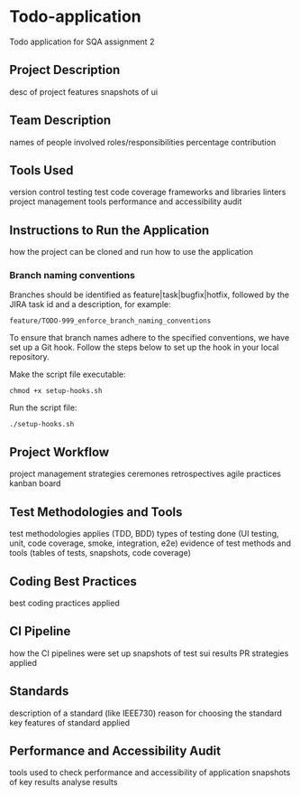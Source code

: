 # Todo-application

Todo application for SQA assignment 2

## Project Description

desc of project
features
snapshots of ui

## Team Description

names of people involved
roles/responsibilities
percentage contribution

## Tools Used

version control
testing
test code coverage
frameworks and libraries
linters
project management tools
performance and accessibility audit

## Instructions to Run the Application

how the project can be cloned and run
how to use the application

### Branch naming conventions

Branches should be identified as feature|task|bugfix|hotfix, followed by the JIRA task id and a description, for example:

```
feature/TODO-999_enforce_branch_naming_conventions
```

To ensure that branch names adhere to the specified conventions, we have set up a Git hook. Follow the steps below to set up the hook in your local repository.

Make the script file executable:
```
chmod +x setup-hooks.sh
```

Run the script file:
```
./setup-hooks.sh
```

## Project Workflow

project management strategies
ceremones
retrospectives
agile practices
kanban board

## Test Methodologies and Tools

test methodologies applies (TDD, BDD)
types of testing done (UI testing, unit, code coverage, smoke, integration, e2e)
evidence of test methods and tools (tables of tests, snapshots, code coverage)

## Coding Best Practices

best coding practices applied

## CI Pipeline

how the CI pipelines were set up
snapshots of test sui results
PR strategies applied

## Standards

description of a standard (like IEEE730)
reason for choosing the standard
key features of standard applied

## Performance and Accessibility Audit

tools used to check performance and accessibility of application
snapshots of key results
analyse results
